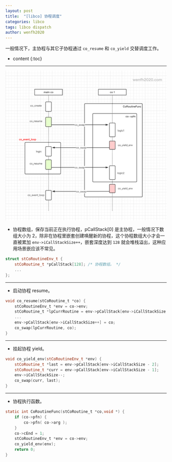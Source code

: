 ```yaml
---
layout: post
title:  "[libco] 协程调度"
categories: libco
tags: libco dispatch
author: wenfh2020
---
```


一般情况下，主协程与其它子协程通过 `co_resume` 和 `co_yield` 交替调度工作。






* content
{:toc}

---

<div align=center><img src="/images/2020-12-28-14-19-57.png" data-action="zoom"/></div>

* 协程数组，保存当前正在执行协程，pCallStack[0] 是主协程，一般情况下数组大小为 2，除非在协程里嵌套创建唤醒新的协程，这个协程数组大小才会一直被累加 `env->iCallStackSize++`，嵌套深度达到 `128` 就会堆栈溢出，这种应用场景嵌应该不常见。

```c++
struct stCoRoutineEnv_t {
    stCoRoutine_t *pCallStack[128]; /* 协程数组。 */
    ...
};
```

---

* 启动协程 resume。

```c
void co_resume(stCoRoutine_t *co) {
    stCoRoutineEnv_t *env = co->env;
    stCoRoutine_t *lpCurrRoutine = env->pCallStack[env->iCallStackSize - 1];
    ...
    env->pCallStack[env->iCallStackSize++] = co;
    co_swap(lpCurrRoutine, co);
}
```

---

* 挂起协程 yield。

```c++
void co_yield_env(stCoRoutineEnv_t *env) {
    stCoRoutine_t *last = env->pCallStack[env->iCallStackSize - 2];
    stCoRoutine_t *curr = env->pCallStack[env->iCallStackSize - 1];
    env->iCallStackSize--;
    co_swap(curr, last);
}
```

---

* 协程执行函数。

```c
static int CoRoutineFunc(stCoRoutine_t *co,void *) {
    if (co->pfn) {
        co->pfn( co->arg );
    }
    co->cEnd = 1;
    stCoRoutineEnv_t *env = co->env;
    co_yield_env(env);
    return 0;
}
```

